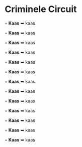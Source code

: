 # Criminele Circuit

◦ <b>Kaas</b> ➥ kaas

◦ <b>Kaas</b> ➥ kaas

◦ <b>Kaas</b> ➥ kaas

◦ <b>Kaas</b> ➥ kaas

◦ <b>Kaas</b> ➥ kaas

◦ <b>Kaas</b> ➥ kaas

◦ <b>Kaas</b> ➥ kaas

◦ <b>Kaas</b> ➥ kaas

◦ <b>Kaas</b> ➥ kaas

◦ <b>Kaas</b> ➥ kaas

◦ <b>Kaas</b> ➥ kaas

◦ <b>Kaas</b> ➥ kaas

◦ <b>Kaas</b> ➥ kaas
